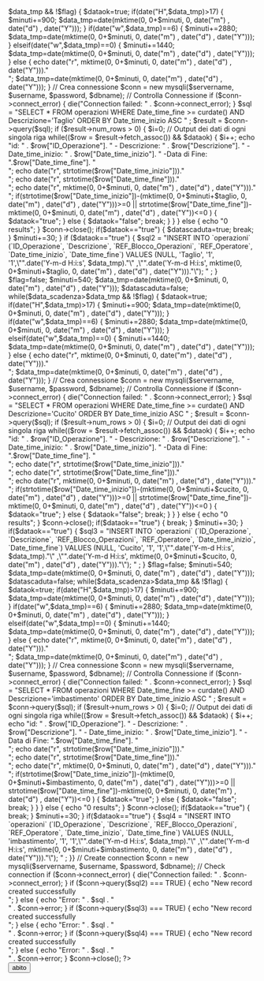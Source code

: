 <?php
date_default_timezone_set('UTC');
if (!empty($_GET['abito'])) 
{
  $servername = "localhost";
  $username = "user";
  $password = "pass";
  $dbname = "I_Sarti_Italiani";
  $minuti=540;
  $flag=false;
  $flagc=false;
  $cucito=60;
  $taglio=30;
  $imbastimento=90;
  $data_scadenza=date(mktime(0, 0, 0, date("m")+1  , date("d") , date("Y")));
  $data_tmp=date(mktime(0, 0+$minuti, 0, date("m")  , date("d") , date("Y")));
  $dataok=false;
  $datascaduta=false;
  while($data_scadenza>$data_tmp && !$flag)
  {
    $dataok=true;

    if(date("H",$data_tmp)>17)
    {
      $minuti+=900;
      $data_tmp=date(mktime(0, 0+$minuti, 0, date("m")  , date("d") , date("Y")));
    }
    
    if(date("w",$data_tmp)==6)
    {
      $minuti+=2880;
      $data_tmp=date(mktime(0, 0+$minuti, 0, date("m")  , date("d") , date("Y")));
    }
    elseif(date("w",$data_tmp)==0)
    {
      $minuti+=1440;
      $data_tmp=date(mktime(0, 0+$minuti, 0, date("m")  , date("d") , date("Y")));
    }
    else
    {
      echo date("r",  mktime(0, 0+$minuti, 0, date("m")  , date("d") , date("Y")))."<br>";
      $data_tmp=date(mktime(0, 0+$minuti, 0, date("m")  , date("d") , date("Y")));

      }




    // Crea connessione
    $conn = new mysqli($servername, $username, $password, $dbname);
    // Controlla Connessione
    if ($conn->connect_error) {
      die("Connection failed: " . $conn->connect_error);
    }

    $sql = "SELECT * FROM operazioni WHERE Date_time_fine >= curdate() AND Descrizione='Taglio' ORDER BY Date_time_inizio ASC " ;
    $result = $conn->query($sql);

    if ($result->num_rows > 0) {
      $i=0;
      // Output dei dati di ogni singola riga
      while(($row = $result->fetch_assoc()) && $dataok) {
        $i++;
        echo "id: " . $row["ID_Operazione"]. " - Descrizione: " . $row["Descrizione"]. " - Date_time_inizio: " . $row["Date_time_inizio"]. " -Data di Fine: ".$row["Date_time_fine"]. "<br>";
        echo date("r", strtotime($row["Date_time_inizio"]))."<br>";
        echo date("r", strtotime($row["Date_time_fine"]))."<br>";
        echo date("r", mktime(0, 0+$minuti, 0, date("m")  , date("d") , date("Y")))."<br>";
        
      
      if(strtotime($row["Date_time_inizio"])-(mktime(0, 0+$minuti+$taglio, 0, date("m")  , date("d") , date("Y")))>=0 || strtotime($row["Date_time_fine"])-mktime(0, 0+$minuti, 0, date("m")  , date("d") , date("Y"))<=0 )
      {
        $dataok="true";
      }
      else
      {
        $dataok="false";
      break;
      }

    }
    } else {
      echo "0 results";
    }
    $conn->close();
    if($dataok=="true")
    {
      $datascaduta=true;
    break;
    
    }
    $minuti+=30;
  }
  if ($dataok=="true")
  {
   $sql2 = "INSERT INTO `operazioni` (`ID_Operazione`, `Descrizione`, `REF_Blocco_Operazioni`, `REF_Operatore`, `Date_time_inizio`, `Date_time_fine`) VALUES (NULL, 'Taglio', '1', '1',\"".date('Y-m-d H:i:s', $data_tmp)."\" ,\"".date('Y-m-d H:i:s', mktime(0, 0+$minuti+$taglio, 0, date("m")  , date("d") , date("Y")))."\"); " ;

  }
  


  $flag=false;
  $minuti=540;
  $data_tmp=date(mktime(0, 0+$minuti, 0, date("m")  , date("d") , date("Y")));
  $datascaduta=false;


  while($data_scadenza>$data_tmp && !$flag)
  {
    $dataok=true;

    if(date("H",$data_tmp)>17)
    {
      $minuti+=900;
      $data_tmp=date(mktime(0, 0+$minuti, 0, date("m")  , date("d") , date("Y")));
    }
    
    if(date("w",$data_tmp)==6)
    {
      $minuti+=2880;
      $data_tmp=date(mktime(0, 0+$minuti, 0, date("m")  , date("d") , date("Y")));
    }
    elseif(date("w",$data_tmp)==0)
    {
      $minuti+=1440;
      $data_tmp=date(mktime(0, 0+$minuti, 0, date("m")  , date("d") , date("Y")));
    }
    else
    {
      echo date("r",  mktime(0, 0+$minuti, 0, date("m")  , date("d") , date("Y")))."<br>";
      $data_tmp=date(mktime(0, 0+$minuti, 0, date("m")  , date("d") , date("Y")));

      }




    // Crea connessione
    $conn = new mysqli($servername, $username, $password, $dbname);
    // Controlla Connessione
    if ($conn->connect_error) {
      die("Connection failed: " . $conn->connect_error);
    }

    $sql = "SELECT * FROM operazioni WHERE Date_time_fine >= curdate() AND Descrizione='Cucito' ORDER BY Date_time_inizio ASC " ;
    $result = $conn->query($sql);

    if ($result->num_rows > 0) {
      $i=0;
      // Output dei dati di ogni singola riga
      while(($row = $result->fetch_assoc()) && $dataok) {
        $i++;
        echo "id: " . $row["ID_Operazione"]. " - Descrizione: " . $row["Descrizione"]. " - Date_time_inizio: " . $row["Date_time_inizio"]. " -Data di Fine: ".$row["Date_time_fine"]. "<br>";
        echo date("r", strtotime($row["Date_time_inizio"]))."<br>";
        echo date("r", strtotime($row["Date_time_fine"]))."<br>";
        echo date("r", mktime(0, 0+$minuti, 0, date("m")  , date("d") , date("Y")))."<br>";
        
      
      if(strtotime($row["Date_time_inizio"])-(mktime(0, 0+$minuti+$cucito, 0, date("m")  , date("d") , date("Y")))>=0 || strtotime($row["Date_time_fine"])-mktime(0, 0+$minuti, 0, date("m")  , date("d") , date("Y"))<=0 )
      {
        $dataok="true";
      }
      else
      {
        $dataok="false";
      break;
      }
      

    }
    } else {
      echo "0 results";
    }
    $conn->close();
    if($dataok=="true")
    {
    break;
    }
    $minuti+=30;
  }
  


if($dataok=="true")
{
   $sql3 = "INSERT INTO `operazioni` (`ID_Operazione`, `Descrizione`, `REF_Blocco_Operazioni`, `REF_Operatore`, `Date_time_inizio`, `Date_time_fine`) VALUES (NULL, 'Cucito', '1', '1',\"".date('Y-m-d H:i:s', $data_tmp)."\" ,\"".date('Y-m-d H:i:s', mktime(0, 0+$minuti+$cucito, 0, date("m")  , date("d") , date("Y")))."\"); " ;
}


$flag=false;
$minuti=540;
$data_tmp=date(mktime(0, 0+$minuti, 0, date("m")  , date("d") , date("Y")));
$datascaduta=false;


while($data_scadenza>$data_tmp && !$flag)
{
  $dataok=true;

  if(date("H",$data_tmp)>17)
  {
    $minuti+=900;
    $data_tmp=date(mktime(0, 0+$minuti, 0, date("m")  , date("d") , date("Y")));
  }
  
  if(date("w",$data_tmp)==6)
  {
    $minuti+=2880;
    $data_tmp=date(mktime(0, 0+$minuti, 0, date("m")  , date("d") , date("Y")));
  }
  elseif(date("w",$data_tmp)==0)
  {
    $minuti+=1440;
    $data_tmp=date(mktime(0, 0+$minuti, 0, date("m")  , date("d") , date("Y")));
  }
  else
  {
    echo date("r",  mktime(0, 0+$minuti, 0, date("m")  , date("d") , date("Y")))."<br>";
    $data_tmp=date(mktime(0, 0+$minuti, 0, date("m")  , date("d") , date("Y")));

    }




  // Crea connessione
  $conn = new mysqli($servername, $username, $password, $dbname);
  // Controlla Connessione
  if ($conn->connect_error) {
    die("Connection failed: " . $conn->connect_error);
  }

  $sql = "SELECT * FROM operazioni WHERE Date_time_fine >= curdate() AND Descrizione='imbastimento' ORDER BY Date_time_inizio ASC " ;
  $result = $conn->query($sql);

  if ($result->num_rows > 0) {
    $i=0;
    // Output dei dati di ogni singola riga
    while(($row = $result->fetch_assoc()) && $dataok) {
      $i++;
      echo "id: " . $row["ID_Operazione"]. " - Descrizione: " . $row["Descrizione"]. " - Date_time_inizio: " . $row["Date_time_inizio"]. " -Data di Fine: ".$row["Date_time_fine"]. "<br>";
      echo date("r", strtotime($row["Date_time_inizio"]))."<br>";
      echo date("r", strtotime($row["Date_time_fine"]))."<br>";
      echo date("r", mktime(0, 0+$minuti, 0, date("m")  , date("d") , date("Y")))."<br>";
      
    
    if(strtotime($row["Date_time_inizio"])-(mktime(0, 0+$minuti+$imbastimento, 0, date("m")  , date("d") , date("Y")))>=0 || strtotime($row["Date_time_fine"])-mktime(0, 0+$minuti, 0, date("m")  , date("d") , date("Y"))<=0 )
    {
      $dataok="true";
    }
    else
    {
      $dataok="false";
    break;
    }
    

  }
  } else {
    echo "0 results";
  }
  $conn->close();
  if($dataok=="true")
  {
  break;
  }
  $minuti+=30;
}
if($dataok=="true")
{ $sql4 = "INSERT INTO `operazioni` (`ID_Operazione`, `Descrizione`, `REF_Blocco_Operazioni`, `REF_Operatore`, `Date_time_inizio`, `Date_time_fine`) VALUES (NULL, 'imbastimento', '1', '1',\"".date('Y-m-d H:i:s', $data_tmp)."\" ,\"".date('Y-m-d H:i:s', mktime(0, 0+$minuti+$imbastimento, 0, date("m")  , date("d") , date("Y")))."\"); " ;
}}


// Create connection
$conn = new mysqli($servername, $username, $password, $dbname);
// Check connection
if ($conn->connect_error) {
  die("Connection failed: " . $conn->connect_error);
}

if ($conn->query($sql2) === TRUE) {
  echo "New record created successfully <br>";
} else {
  echo "Error: " . $sql . "<br>" . $conn->error;
}

if ($conn->query($sql3) === TRUE) {
  echo "New record created successfully <br>";
} else {
  echo "Error: " . $sql . "<br>" . $conn->error;
}

if ($conn->query($sql4) === TRUE) {
  echo "New record created successfully <br>";
} else {
  echo "Error: " . $sql . "<br>" . $conn->error;
}

$conn->close();

?>

<html>

<head></head>

<body>

<form action="index.php" method="get">
  <input type="hidden" name="abito" value="run">
  <input type="submit" value="abito">
</form>




</body>
</html>
